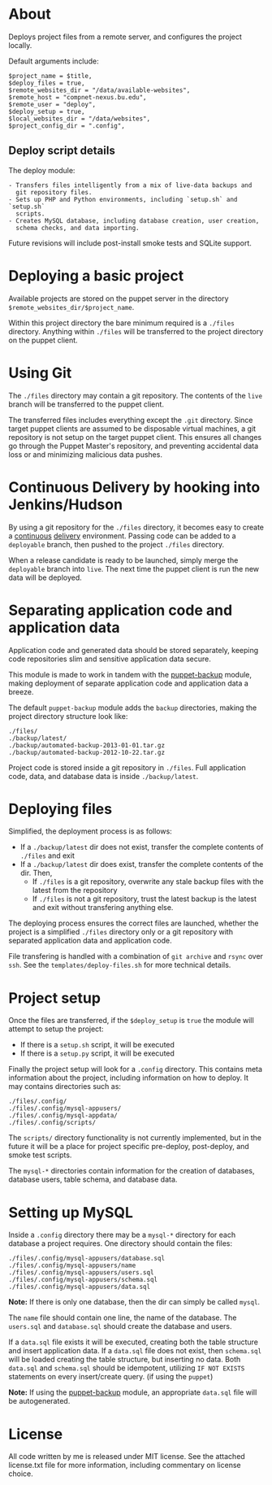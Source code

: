 About
================================================================================

Deploys project files from a remote server, and configures the project locally.

Default arguments include:

	$project_name = $title,
	$deploy_files = true,
	$remote_websites_dir = "/data/available-websites",
	$remote_host = "compnet-nexus.bu.edu",
	$remote_user = "deploy",
	$deploy_setup = true,
	$local_websites_dir = "/data/websites",
	$project_config_dir = ".config",

Deploy script details
---------------------

The deploy module:

	- Transfers files intelligently from a mix of live-data backups and
	  git repository files.
	- Sets up PHP and Python environments, including `setup.sh` and `setup.sh`
	  scripts.
	- Creates MySQL database, including database creation, user creation,
	  schema checks, and data importing.

Future revisions will include post-install smoke tests and SQLite support.

# Deploying a basic project #

Available projects are stored on the puppet server in the directory
`$remote_websites_dir/$project_name`.

Within this project directory the bare minimum required is a `./files`
directory. Anything within `./files` will be transferred to the project directory on the puppet client.

# Using Git #

The `./files` directory may contain a git repository. The contents of the
`live` branch will be transferred to the puppet client.

The transferred files includes everything except the `.git` directory. Since
target puppet clients are assumed to be disposable virtual machines, a git
repository is not setup on the target puppet client. This ensures all changes
go through the Puppet Master's repository, and preventing accidental data loss
or and minimizing malicious data pushes.

# Continuous Delivery by hooking into Jenkins/Hudson #

By using a git repository for the `./files` directory, it becomes easy to
create a [continuous](http://continuousdelivery.com/)
[delivery](http://www.amazon.com/dp/0321601912) environment. Passing code can
be added to a `deployable` branch, then pushed to the project `./files`
directory.

When a release candidate is ready to be launched, simply merge the `deployable`
branch into `live`. The next time the puppet client is run the new data will be
deployed.

# Separating application code and application data #

Application code and generated data should be stored separately, keeping
code repositories slim and sensitive application data secure.

This module is made to work in tandem with the
[puppet-backup](https://github.com/chrislaskey/puppet-backup) module, making
deployment of separate application code and application data a breeze.

The default `puppet-backup` module adds the `backup` directories, making
the project directory structure look like:

	./files/
	./backup/latest/
	./backup/automated-backup-2013-01-01.tar.gz
	./backup/automated-backup-2012-10-22.tar.gz

Project code is stored inside a git repository in `./files`. Full application
code, data, and database data is inside `./backup/latest`.

# Deploying files #

Simplified, the deployment process is as follows:

- If a `./backup/latest` dir does not exist, transfer the complete contents of
  `./files` and exit
- If a `./backup/latest` dir does exist, transfer the complete contents of the
  dir. Then,
  - If `./files` is a git repository, overwrite any stale backup files with the
  	latest from the repository
  - If `./files` is not a git repository, trust the latest backup is the latest
  	and exit without transfering anything else.

The deploying process ensures the correct files are launched, whether the
project is a simplified `./files` directory only or a git repository with
separated application data and application code.

File transfering is handled with a combination of `git archive` and `rsync`
over `ssh`. See the `templates/deploy-files.sh` for more technical details.

# Project setup #

Once the files are transferred, if the `$deploy_setup` is `true` the module
will attempt to setup the project:

- If there is a `setup.sh` script, it will be executed
- If there is a `setup.py` script, it will be executed

Finally the project setup will look for a `.config` directory. This contains
meta information about the project, including information on how to deploy. It
may contains directories such as:

	./files/.config/
	./files/.config/mysql-appusers/
	./files/.config/mysql-appdata/
	./files/.config/scripts/

The `scripts/` directory functionality is not currently implemented, but in the
future it will be a place for project specific pre-deploy, post-deploy, and
smoke test scripts.

The `mysql-*` directories contain information for the creation of databases,
database users, table schema, and database data.

# Setting up MySQL #

Inside a `.config` directory there may be a `mysql-*` directory for each
database a project requires. One directory should contain the files:

	./files/.config/mysql-appusers/database.sql
	./files/.config/mysql-appusers/name
	./files/.config/mysql-appusers/users.sql
	./files/.config/mysql-appusers/schema.sql
	./files/.config/mysql-appusers/data.sql

**Note:** If there is only one database, then the dir can simply be called
`mysql`.

The `name` file should contain one line, the name of the database. The
`users.sql` and `database.sql` should create the database and users.

If a `data.sql` file exists it will be executed, creating both the table
structure and insert application data. If a `data.sql` file does not exist,
then `schema.sql` will be loaded creating the table structure, but inserting no
data. Both `data.sql` and `schema.sql` should be idempotent, utilizing `IF NOT
EXISTS` statements on every insert/create query. (if using the `puppet`)

**Note:** If using the
[puppet-backup](https://github.com/chrislaskey/puppet-backup) module, an
appropriate `data.sql` file will be autogenerated.

License
================================================================================

All code written by me is released under MIT license. See the attached
license.txt file for more information, including commentary on license choice.

